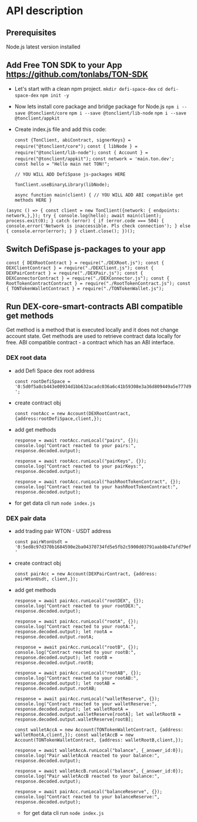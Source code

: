 # API description

## Prerequisites

Node.js latest version installed

## Add Free TON SDK to your App https://github.com/tonlabs/TON-SDK

 - Let's start with a clean npm project.
  `mkdir defi-space-dex`
  `cd defi-space-dex`
  `npm init -y`

 - Now lets install core package and bridge package for Node.js
   `npm i --save @tonclient/core`
   `npm i --save @tonclient/lib-node`
   `npm i --save @tonclient/appkit `

 - Create index.js file and add this code:

   `const {TonClient, abiContract, signerKeys} = require("@tonclient/core");`
   `const { libNode } = require("@tonclient/lib-node");`
   `const { Account } = require("@tonclient/appkit");`
   `const network = 'main.ton.dev';`
  ` const hello = "Hello main net TON!";`

   `// YOU WILL ADD DefiSpase js-packages HERE`

   `TonClient.useBinaryLibrary(libNode);`

   `async function main(client) {
    // YOU WILL ADD ABI compatible get methods HERE
   }`

 `(async () => {
  const client = new TonClient({network: { endpoints: network,},});
  try {
   console.log(hello);
   await main(client);
   process.exit(0);
  } catch (error) {
  if (error.code === 504) {
   console.error('Network is inaccessible. Pls check connection');
  } else {
  console.error(error);
  }
  }
 client.close();
  })();`

## Switch  DefiSpase js-packages to your app

 `const { DEXRootContract } = require("./DEXRoot.js");
  const { DEXClientContract } = require("./DEXClient.js");
  const { DEXPairContract } = require("./DEXPair.js");
  const { DEXConnectorContract } = require("./DEXConnector.js");
  const { RootTokenContractContract } = require("./RootTokenContract.js");
  const { TONTokenWalletContract } = require("./TONTokenWallet.js");`

## Run DEX-core-smart-contracts ABI compatible get methods

  Get method is a method that is executed locally and it does not change account state. Get methods are used to retrieve contract data locally for free.
  ABI compatible contract - a contract which has an ABI interface.

### DEX root data    

- add Defi Space dex root address

  `const rootDefiSpace = '0:5d0f5a8cb443e00934d1bb632acadc036a6c41b59308e3a36d809449a5e777d9';`

- create contract obj

  `const rootAcc = new Account(DEXRootContract, {address:rootDefiSpace,client,});`

- add get methods

   `response = await rootAcc.runLocal("pairs", {});
   console.log("Contract reacted to your pairs:", response.decoded.output);`

   `response = await rootAcc.runLocal("pairKeys", {});
   console.log("Contract reacted to your pairKeys:", response.decoded.output);`

   `response = await rootAcc.runLocal("hashRootTokenContract", {});
   console.log("Contract reacted to your hashRootTokenContract:", response.decoded.output);`

- for get data cli run `node index.js`


### DEX pair data    

- add trading pair WTON - USDT address

  `const pairWtonUsdt = '0:5ed8c97d370b1684590e2ba04370734fd5e5fb2c5900d03791aab8b47afd79ef'`

- create contract obj

  `const pairAcc = new Account(DEXPairContract, {address: pairWtonUsdt, client,});`

- add get methods

  `response = await pairAcc.runLocal("rootDEX", {});
  console.log("Contract reacted to your rootDEX:", response.decoded.output);`

  `response = await pairAcc.runLocal("rootA", {});
  console.log("Contract reacted to your rootA:", response.decoded.output);
  let rootA = response.decoded.output.rootA;`

  `response = await pairAcc.runLocal("rootB", {});
  console.log("Contract reacted to your rootB:", response.decoded.output);
  let rootB = response.decoded.output.rootB;`

  `response = await pairAcc.runLocal("rootAB", {});
  console.log("Contract reacted to your rootAB:", response.decoded.output);
  let rootAB = response.decoded.output.rootAB;`

  `response = await pairAcc.runLocal("walletReserve", {});
  console.log("Contract reacted to your walletReserve:", response.decoded.output);
  let walletRootA = response.decoded.output.walletReserve[rootA];
  let walletRootB = response.decoded.output.walletReserve[rootB];`

  `const walletAccA = new Account(TONTokenWalletContract, {address: walletRootA,client,});
  const walletAccB = new Account(TONTokenWalletContract, {address: walletRootB,client,});`

  `response = await walletAccA.runLocal("balance", {_answer_id:0});
  console.log("Pair walletAccA reacted to your balance:", response.decoded.output);`

  `response = await walletAccB.runLocal("balance", {_answer_id:0});
  console.log("Pair walletAccB reacted to your balance:", response.decoded.output);`

  `response = await pairAcc.runLocal("balanceReserve", {});
  console.log("Contract reacted to your balanceReserve:", response.decoded.output);`


  - for get data cli run `node index.js`
